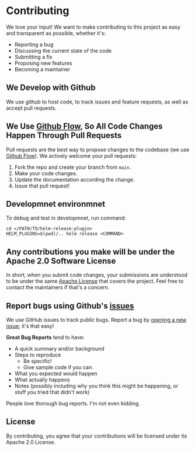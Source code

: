 # Contributing 
We love your input! We want to make contributing to this project as easy and transparent as possible, whether it's:

- Reporting a bug
- Discussing the current state of the code
- Submitting a fix
- Proposing new features
- Becoming a maintainer

## We Develop with Github
We use github to host code, to track issues and feature requests, as well as accept pull requests.

## We Use [Github Flow](https://guides.github.com/introduction/flow/index.html), So All Code Changes Happen Through Pull Requests
Pull requests are the best way to propose changes to the codebase (we use [Github Flow](https://guides.github.com/introduction/flow/index.html)). We actively welcome your pull requests:

1. Fork the repo and create your branch from `main`.
1. Make your code changes.
1. Update the documentation according the change.
1. Issue that pull request!


## Developmnet environmnet
To debug and test in developmnet, run command:
```
cd </PATH/TO/helm-release-plugin>
HELM_PLUGINS=$(pwd)/.. helm release <COMMAND>
```


## Any contributions you make will be under the Apache 2.0 Software License
In short, when you submit code changes, your submissions are understood to be under the same [Apache License]([http://choosealicense.com/licenses/mit/](https://github.com/JovianX/helm-release-plugin/blob/main/LICENSE)) that covers the project. Feel free to contact the maintainers if that's a concern.

## Report bugs using Github's [issues](https://github.com/JovianX/helm-release-plugin/issues)
We use GitHub issues to track public bugs. Report a bug by [opening a new issue](https://github.com/JovianX/helm-release-plugin/issues/new); it's that easy!


**Great Bug Reports** tend to have:

- A quick summary and/or background
- Steps to reproduce
  - Be specific!
  - Give sample code if you can.
- What you expected would happen
- What actually happens
- Notes (possibly including why you think this might be happening, or stuff you tried that didn't work)

People *love* thorough bug reports. I'm not even kidding.


## License
By contributing, you agree that your contributions will be licensed under its Apache 2.0 License.
